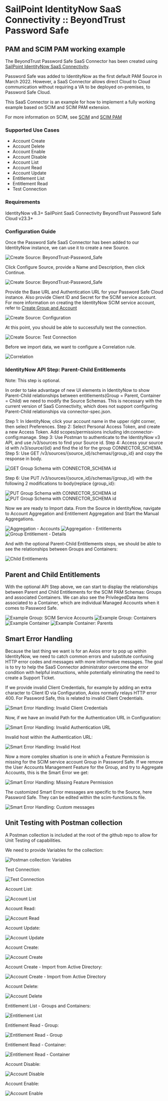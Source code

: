 <!DOCTYPE html>
<html>
<body>

<h1>SailPoint IdentityNow SaaS Connectivity  :: BeyondTrust Password Safe</h1>

<h2>PAM and SCIM PAM working example</h2>
  
  The BeyondTrust Password Safe SaaS Connector has been created using <a href="https://developer.sailpoint.com/idn/docs/saas-connectivity/">SailPoint IdentityNow SaaS Connectivity</a>.
  
  Password Safe was added to IdentityNow as the first default PAM Source in March 2022.
  However, a SaaS Connector allows direct Cloud to Cloud communication without requiring a VA to be deployed on-premises, to Password Safe Cloud.

  This SaaS Connector is an example for how to implement a fully working example based on SCIM and SCIM PAM extension.

  For more information on SCIM, see <a href="http://www.simplecloud.info">SCIM</a> and <a href="http://www.simplecloud.info">SCIM PAM</a>

<h3>Supported Use Cases</h3>

- Account Create
- Account Delete
- Account Enable
- Account Disable
- Account List
- Account Read
- Account Update
- Entitlement List
- Entitlement Read
- Test Connection

<h3>Requirements</h3>

IdentityNow v8.3+
SailPoint SaaS Connectivity
BeyondTrust Password Safe Cloud v23.3+

<h3>Configuration Guide</h3>

Once the Password Safe SaaS Connector has been added to our IdentityNow instance, we can use it to create a new Source.

   <img src="assets/images/CreateSource.png" alt="Create Source: BeyondTrust-Password_Safe">
  
  Click Configure Source, provide a Name and Description, then click Continue.

   <img src="assets/images/CreateSource-Name.png" alt="Create Source: BeyondTrust-Password_Safe">
  
  Provide the Base URL and Authentication URL for your Password Safe Cloud instance. Also provide Client ID and Secret for the SCIM service account.
  For more information on creating the IdentityNow SCIM service account, refer to <a href="https://www.beyondtrust.com/docs/beyondinsight-password-safe/bi/integrations/third-party/identity-now.htm">Create Group and Account</a>

   <img src="assets/images/CreateSource-Configuration.png" alt="Create Source: Configuration">
  
  At this point, you should be able to successfully test the connection.
  
   <img src="assets/images/CreateSource-TestConnection.png" alt="Create Source: Test Connection">

 Before we import data, we want to configure a Correlation rule.

   <img src="assets/images/Correlation.png" alt="Correlation">

  
  <h3>IdentityNow API Step: Parent-Child Entitlements</h3>

Note: This step is optional.
  
In order to take advantage of new UI elements in IdentityNow to show Parent-Child relationships between entitlements(Group = Parent, Container = Child) we need to modify the Source Schemas.  This is necessary with the current version of SaaS Connectivity, which does not support configuring Parent-Child relationships via connector-spec.json.

  Step 1: In IdentityNow, click your account name in the upper right corner, then select Preferences.
  Step 2: Select Personal Access Token, and create a new Access Token. Add scopes/permissions including idn:connector-config:manage.
  Step 3: Use Postman to authenticate to the IdentityNow v3 API, and use /v3/sources to find your Source id.
  Step 4: Access your source id with /v3/source/{id} and find the id for the group CONNECTOR_SCHEMA.
  Step 5: Use GET /v3/sources/{source_id}/schemas/{group_id} and copy the response in body.

   <img src="assets/images/Hierarchy-GetGroupSchema.png" alt="GET Group Schema with CONNECTOR_SCHEMA id">
  
  Step 6: Use PUT /v3/sources/{source_id}/schemas/{group_id} with the following 2 modifications to body(replace {group_id}:

   <img src="assets/images/HierarchyAttribute-1.png" alt="PUT Group Schema with CONNECTOR_SCHEMA id">

   <img src="assets/images/HierarchyAttribute-2.png" alt="PUT Group Schema with CONNECTOR_SCHEMA id">

  Now we are ready to Import data. From the Source in IdentityNow, navigate to Account Aggregation and Entitlement Aggregation and Start the Manual Aggregations.
  
   <img src="assets/images/Aggregation-Accounts.png" alt="Aggregation - Accounts">

   <img src="assets/images/Aggregation-Entitlements.png" alt="Aggregation - Entitlements">

   <img src="assets/images/Entitlement-Group-Details.png" alt="Group Entitlement - Details">

And with the optional Parent-Child Entitlements steps, we should be able to see the relationships between Groups and Containers:

   <img src="assets/images/Child-Entitlements.png" alt="Child Entitlements">

<h2>Parent and Child Entitlements</h2>

With the optional API Step above, we can start to display the relationships between Parent and Child Entitlements for the SCIM PAM Schemas: Groups and associated Containers.
We can also see the PrivilegedData items associated to a Container, which are individual Managed Accounts when it comes to Password Safe.

   <img src="assets/images/Group-SCIM-Service-Accounts.png" alt="Example Group: SCIM Service Accounts">

   <img src="assets/images/Group-SCIM-Service-Accounts-Containers.png" alt="Example Group: Containers">

   <img src="assets/images/Container-Linux-Managed-Accounts.png" alt="Example Container">

   <img src="assets/images/Container-Linux-Managed-Accounts-Parents.png" alt="Example Container: Parents">

<h2>Smart Error Handling</h2>

Because the last thing we want is for an Axios error to pop up within IdentityNow, we need to catch common errors and substitute confusing HTTP error codes and messages with more informative messages. The goal is to try to help the SaaS Connector administrator overcome the error condition with helpful instructions, while potentially eliminating the need to create a Support Ticket.

If we provide invalid Client Credentials, for example by adding an extra character to Client ID via Configuration, Axios normally relays HTTP error 400.  For Password Safe, this is related to invalid Client Credentials.

   <img src="assets/images/SmartError-badClientID.png" alt="Smart Error Handling: Invalid Client Credentials">

Now, if we have an invalid Path for the Authentication URL in Configuration:

   <img src="assets/images/SmartError-InvalidAuthUrl.png" alt="Smart Error Handling: Invalid Authentication URL">

Invalid host within the Authentication URL:

   <img src="assets/images/SmartError-InvalidHost.png" alt="Smart Error Handling: Invalid Host">

Now a more complex situation is one in which a Feature Permission is missing for the SCIM service account Group in Password Safe. If we remove the User Accounts Management Feature for the Group, and try to Aggregate Accounts, this is the Smart Error we get:

   <img src="assets/images/SmartError-MissingPermission.png" alt="Smart Error Handling: Missing Feature Permission">

The customized Smart Error messages are specific to the Source, here Password Safe. They can be edited within the scim-functions.ts file.

   <img src="assets/images/SmartErrorHandling.png" alt="Smart Error Handling: Custom messages">

<h2>Unit Testing with Postman collection</h2>

A Postman collection is included at the root of the github repo to allow for Unit Testing of capabilities.

We need to provide Variables for the collection:

   <img src="assets/images/Postman-Vars.png" alt="Postman collection: Variables">

Test Connection:

   <img src="assets/images/Postman-TestConnection.png" alt="Test Connection">

Account List:

   <img src="assets/images/Postman-AccountList.png" alt="Account List">

Account Read:

   <img src="assets/images/Postman-AccountRead.png" alt="Account Read">

Account Update:

   <img src="assets/images/Postman-AccountUpdate.png" alt="Account Update">

Account Create:

   <img src="assets/images/Postman-AccountCreate.png" alt="Account Create">

Account Create - Import from Active Directory:

   <img src="assets/images/Postman-AccountCreate-Import.png" alt="Account Create - Import from Active Directory">

Account Delete:

   <img src="assets/images/Postman-AccountDelete.png" alt="Account Delete">

Entitlement List - Groups and Containers:

   <img src="assets/images/Postman-EntitlementList.png" alt="Entitlement List">

Entitlement Read - Group:

   <img src="assets/images/Postman-EntitlementRead-Group.png" alt="Entitlement Read - Group">

Entitlement Read - Container:

   <img src="assets/images/Postman-EntitlementRead-Container.png" alt="Entitlement Read - Container">

Account Disable:

   <img src="assets/images/Postman-AccountDisable.png" alt="Account Disable">

Account Enable:

   <img src="assets/images/Postman-AccountEnable.png" alt="Account Enable">

  </body>
  </html>
